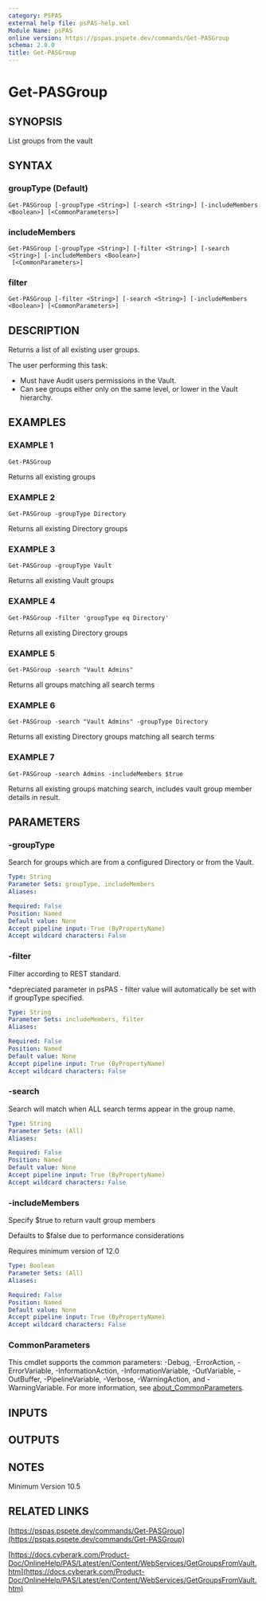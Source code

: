 ```yaml
---
category: PSPAS
external help file: psPAS-help.xml
Module Name: psPAS
online version: https://pspas.pspete.dev/commands/Get-PASGroup
schema: 2.0.0
title: Get-PASGroup
---
```


# Get-PASGroup

## SYNOPSIS
List groups from the vault

## SYNTAX

### groupType (Default)
```
Get-PASGroup [-groupType <String>] [-search <String>] [-includeMembers <Boolean>] [<CommonParameters>]
```

### includeMembers
```
Get-PASGroup [-groupType <String>] [-filter <String>] [-search <String>] [-includeMembers <Boolean>]
 [<CommonParameters>]
```

### filter
```
Get-PASGroup [-filter <String>] [-search <String>] [-includeMembers <Boolean>] [<CommonParameters>]
```

## DESCRIPTION
Returns a list of all existing user groups.

The user performing this task:
- Must have Audit users permissions in the Vault.
- Can see groups either only on the same level, or lower in the Vault hierarchy.

## EXAMPLES

### EXAMPLE 1
```
Get-PASGroup
```

Returns all existing groups

### EXAMPLE 2
```
Get-PASGroup -groupType Directory
```

Returns all existing Directory groups

### EXAMPLE 3
```
Get-PASGroup -groupType Vault
```

Returns all existing Vault groups

### EXAMPLE 4
```
Get-PASGroup -filter 'groupType eq Directory'
```

Returns all existing Directory groups

### EXAMPLE 5
```
Get-PASGroup -search "Vault Admins"
```

Returns all groups matching all search terms

### EXAMPLE 6
```
Get-PASGroup -search "Vault Admins" -groupType Directory
```

Returns all existing Directory groups matching all search terms

### EXAMPLE 7
```
Get-PASGroup -search Admins -includeMembers $true
```

Returns all existing groups matching search, includes vault group member details in result.

## PARAMETERS

### -groupType
Search for groups which are from a configured Directory or from the Vault.

```yaml
Type: String
Parameter Sets: groupType, includeMembers
Aliases:

Required: False
Position: Named
Default value: None
Accept pipeline input: True (ByPropertyName)
Accept wildcard characters: False
```

### -filter
Filter according to REST standard.

*depreciated parameter in psPAS - filter value will automatically be set with if groupType specified.

```yaml
Type: String
Parameter Sets: includeMembers, filter
Aliases:

Required: False
Position: Named
Default value: None
Accept pipeline input: True (ByPropertyName)
Accept wildcard characters: False
```

### -search
Search will match when ALL search terms appear in the group name.

```yaml
Type: String
Parameter Sets: (All)
Aliases:

Required: False
Position: Named
Default value: None
Accept pipeline input: True (ByPropertyName)
Accept wildcard characters: False
```

### -includeMembers
Specify $true to return vault group members

Defaults to $false due to performance considerations

Requires minimum version of 12.0

```yaml
Type: Boolean
Parameter Sets: (All)
Aliases:

Required: False
Position: Named
Default value: None
Accept pipeline input: True (ByPropertyName)
Accept wildcard characters: False
```

### CommonParameters
This cmdlet supports the common parameters: -Debug, -ErrorAction, -ErrorVariable, -InformationAction, -InformationVariable, -OutVariable, -OutBuffer, -PipelineVariable, -Verbose, -WarningAction, and -WarningVariable. For more information, see [about_CommonParameters](http://go.microsoft.com/fwlink/?LinkID=113216).

## INPUTS

## OUTPUTS

## NOTES
Minimum Version 10.5

## RELATED LINKS

[https://pspas.pspete.dev/commands/Get-PASGroup](https://pspas.pspete.dev/commands/Get-PASGroup)

[https://docs.cyberark.com/Product-Doc/OnlineHelp/PAS/Latest/en/Content/WebServices/GetGroupsFromVault.htm](https://docs.cyberark.com/Product-Doc/OnlineHelp/PAS/Latest/en/Content/WebServices/GetGroupsFromVault.htm)
